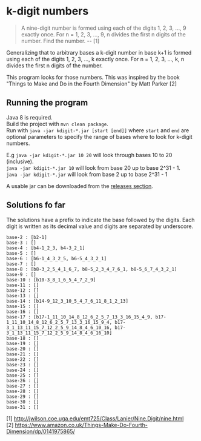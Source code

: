 # k-digit numbers

> A nine-digit number is formed using each of the digits 1, 2, 3, ..., 9 exactly once.
  For n = 1, 2, 3, ..., 9, n divides the first n digits of the number. Find the number.
-- [1]

Generalizing that to arbitrary bases
a k-digit number in base k+1 is formed using each of the digits 1, 2, 3, ..., k exactly once.
For n = 1, 2, 3, ..., k, n divides the first n digits of the number.


This program looks for those numbers.
This was inspired by the book "Things to Make and Do in the Fourth Dimension" by Matt Parker [2]


## Running the program

Java 8 is required.  
Build the project with `mvn clean package`.  
Run with `java -jar kdigit-*.jar [start [end]]`
where `start` and `end` are optional parameters to specify the range of
bases where to look for k-digit numbers.

E.g `java -jar kdigit-*.jar 10 20` will look through bases 10 to 20 (inclusive).  
`java -jar kdigit-*.jar 10` will look from base 20 up to base 2^31 - 1.  
`java -jar kdigit-*.jar` will look from base 2 up to base 2^31 - 1

A usable jar can be downloaded from the [releases section](https://github.com/binoternary/k-digit-numbers/releases).

## Solutions fo far

The solutions have a prefix to indicate the base followed by the digits.
Each digit is written as its decimal value and digits are separated by underscore.

```
base-2 : [b2-1]
base-3 : []
base-4 : [b4-1_2_3, b4-3_2_1]
base-5 : []
base-6 : [b6-1_4_3_2_5, b6-5_4_3_2_1]
base-7 : []
base-8 : [b8-3_2_5_4_1_6_7, b8-5_2_3_4_7_6_1, b8-5_6_7_4_3_2_1]
base-9 : []
base-10 : [b10-3_8_1_6_5_4_7_2_9]
base-11 : []
base-12 : []
base-13 : []
base-14 : [b14-9_12_3_10_5_4_7_6_11_8_1_2_13]
base-15 : []
base-16 : []
base-17 : [b17-1_11_10_14_8_12_6_2_5_7_13_3_16_15_4_9, b17-1_11_10_14_8_12_6_2_5_7_13_3_16_15_9_4, b17-3_1_13_11_15_7_12_2_5_9_14_8_4_6_10_16, b17-3_1_13_11_15_7_12_2_5_9_14_8_4_6_16_10]
base-18 : []
base-19 : []
base-20 : []
base-21 : []
base-22 : []
base-23 : []
base-24 : []
base-25 : []
base-26 : []
base-27 : []
base-28 : []
base-29 : []
base-30 : []
base-31 : []
```

[1] http://jwilson.coe.uga.edu/emt725/Class/Lanier/Nine.Digit/nine.html  
[2] https://www.amazon.co.uk/Things-Make-Do-Fourth-Dimension/dp/0141975865/
